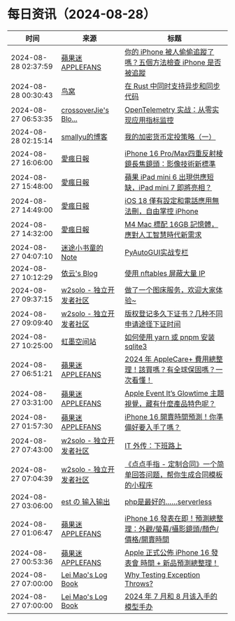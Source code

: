 ﻿# 每日资讯（2024-08-28）

|时间|来源|标题|
|---|---|---|
|2024-08-28 02:37:59|[蘋果迷 APPLEFANS](https://applefans.today/feed/)|[你的 iPhone 被人偷偷追蹤了嗎？五個方法檢查 iPhone 是否被追蹤](https://applefans.today/2024-08-6-ways-to-know-if-your-iphone-is-being-tracked/)|
|2024-08-28 00:30:43|[鸟窝](https://colobu.com/atom.xml)|[在 Rust 中同时支持异步和同步代码](https://colobu.com/2024/08/28/rust-async-sync/)|
|2024-08-27 06:53:35|[crossoverJie's Blo...](https://crossoverjie.top/atom.xml)|[OpenTelemetry 实战：从零实现应用指标监控](http://crossoverjie.top/2024/08/27/ob/OpenTelemetry-02-metrics/)|
|2024-08-28 02:15:14|[smallyu的博客](https://smallyu.net/atom.xml)|[我的加密货币定投策略（一）](https://smallyu.net/2024/08/28/%E6%88%91%E7%9A%84%E5%8A%A0%E5%AF%86%E8%B4%A7%E5%B8%81%E5%AE%9A%E6%8A%95%E7%AD%96%E7%95%A5%EF%BC%88%E4%B8%80%EF%BC%89/)|
|2024-08-27 16:06:00|[愛瘋日報](http://www.iphonetaiwan.org/feeds/posts/default)|[iPhone 16 Pro/Max四重反射棱鏡長焦鏡頭：影像技術新標準](https://www.iphonetaiwan.org/2024/08/iphone-16-pro-max-tetraprism-telephoto-lens.html)|
|2024-08-27 15:48:00|[愛瘋日報](http://www.iphonetaiwan.org/feeds/posts/default)|[蘋果 iPad mini 6 出現供應短缺，iPad mini 7 即將亮相？](https://www.iphonetaiwan.org/2024/08/ipad-mini-7-release-date.html)|
|2024-08-27 14:49:00|[愛瘋日報](http://www.iphonetaiwan.org/feeds/posts/default)|[iOS 18 僅有設定和電話應用無法刪，自由掌控 iPhone](https://www.iphonetaiwan.org/2024/08/ios18-eu-default-apps.html)|
|2024-08-27 14:32:00|[愛瘋日報](http://www.iphonetaiwan.org/feeds/posts/default)|[M4 Mac 標配 16GB 記憶體，應對人工智慧時代新需求](https://www.iphonetaiwan.org/2024/08/m4-mac-16gb-ram-upgrade.html)|
|2024-08-27 04:07:10|[迷途小书童的Note](https://xugaoxiang.com/feed)|[PyAutoGUI实战专栏](https://xugaoxiang.com/2024/08/27/pyautogui-tutorial/)|
|2024-08-27 10:12:29|[依云's Blog](https://blog.lilydjwg.me/posts.rss)|[使用 nftables 屏蔽大量 IP](https://blog.lilydjwg.me/posts/216869.html)|
|2024-08-27 09:37:15|[w2solo - 独立开发者社区](https://w2solo.com/topics/feed)|[做了一个图床服务，欢迎大家体验~](https://w2solo.com/topics/4968)|
|2024-08-27 09:09:40|[w2solo - 独立开发者社区](https://w2solo.com/topics/feed)|[版权登记多久下证书？几种不同申请途径下证时间](https://w2solo.com/topics/4967)|
|2024-08-27 10:25:00|[虹墨空间站](https://www.imaegoo.com/atom.xml)|[如何使用 yarn 或 pnpm 安装 sqlite3](https://www.imaegoo.com/2024/yarn-add-sqlite3/)|
|2024-08-27 06:51:21|[蘋果迷 APPLEFANS](https://applefans.today/feed/)|[2024 年 AppleCare+ 費用總整理！該買嗎？有全球保固嗎？一次看懂！](https://applefans.today/2024-08-applecareplus-price/)|
|2024-08-27 03:31:00|[蘋果迷 APPLEFANS](https://applefans.today/feed/)|[Apple Event It’s Glowtime 主題視覺，藏有什麼產品特色呢？](https://applefans.today/2024-08-apple-event-itsglowtime-hashflag/)|
|2024-08-27 01:57:30|[蘋果迷 APPLEFANS](https://applefans.today/feed/)|[iPhone 16 開賣時間預測！你準備好要入手了嗎？](https://applefans.today/2024-08-when-is-apple-the-iphone-16-selling-date/)|
|2024-08-27 07:43:00|[w2solo - 独立开发者社区](https://w2solo.com/topics/feed)|[IT 外传：下班路上](https://w2solo.com/topics/4966)|
|2024-08-27 07:04:39|[w2solo - 独立开发者社区](https://w2solo.com/topics/feed)|[《点点手指 - 定制合同》一个简单回答问题，帮你生成合同模板的小程序](https://w2solo.com/topics/4965)|
|2024-08-27 03:06:00|[est の 输入输出](http://feeds.feedburner.com/initiative)|[php是最好的……serverless](https://blog.est.im/2024/stdout-17)|
|2024-08-27 01:06:47|[蘋果迷 APPLEFANS](https://applefans.today/feed/)|[iPhone 16 發表在即！預測總整理：外觀/螢幕/攝影鏡頭/顏色/價格/開賣時間](https://applefans.today/2024-08-iphone-16-everythings-rumor/)|
|2024-08-27 00:53:36|[蘋果迷 APPLEFANS](https://applefans.today/feed/)|[Apple 正式公佈 iPhone 16 發表會 時間 + 新品預測總整理！](https://applefans.today/2024-08-apple-event-iphone-16-announce/)|
|2024-08-27 07:00:00|[Lei Mao's Log Book](https://leimao.github.io/atom.xml)|[Why Testing Exception Throws?](https://leimao.github.io/blog/Why-Testing-Exception-Throws/)|
|2024-08-27 07:00:00|[Lei Mao's Log Book](https://leimao.github.io/atom.xml)|[2024 年 7 月和 8 月该入手的模型手办](https://leimao.github.io/essay/2024%E5%B9%B47%E6%9C%88%E5%92%8C8%E6%9C%88%E8%AF%A5%E5%85%A5%E6%89%8B%E7%9A%84%E6%A8%A1%E5%9E%8B%E6%89%8B%E5%8A%9E/)|
